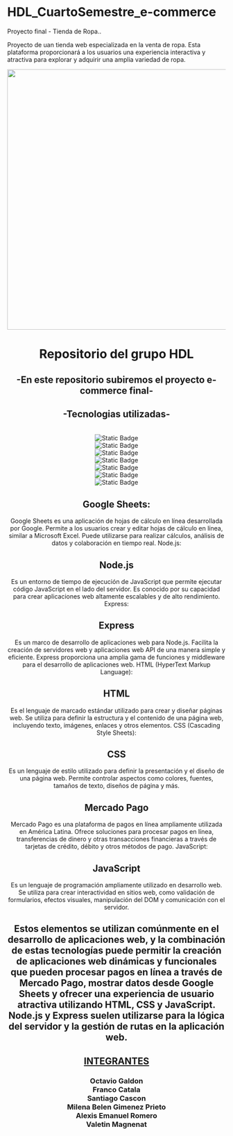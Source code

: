 # HDL_CuartoSemestre_e-commerce 
Proyecto final - Tienda de Ropa..

Proyecto de uan tienda web especializada en la venta de ropa. Esta plataforma proporcionará a los usuarios una experiencia interactiva y atractiva para explorar y adquirir una amplia variedad de ropa.

<div id="header" align="center">
	<img src= "https://media.giphy.com/media/uZ9RBzAb4FfcNfd8SL/giphy.gif" width="600"/>
		<h1 align="center">Repositorio del grupo HDL</h1>
		<h2 align="center">-En este repositorio subiremos el proyecto e-commerce final-</h2>
</div>

<div align="center">
	<h2>-Tecnologias utilizadas-</h2>
  <br>
	<img alt="Static Badge" src="https://img.shields.io/badge/JS-%23000000?style=for-the-badge&logo=javascript">
  <br>
	<img alt="Static Badge" src="https://img.shields.io/badge/HTML-%23000000?style=for-the-badge&logo=html5">
  <br>
	<img alt="Static Badge" src="https://img.shields.io/badge/CSS-%23000000?style=for-the-badge&logo=css3">
  <br>
	<img alt="Static Badge" src="https://img.shields.io/badge/Node-%23000000?style=for-the-badge&logo=nodedotjs">
  <br>
  	<img alt="Static Badge" src="https://img.shields.io/badge/Mercado%20Pago-%23000000?style=for-the-badge&logo=mercadopago">
  <br>
  	<img alt="Static Badge" src="https://img.shields.io/badge/GOOGLE%20SHEETS-%23000000?style=for-the-badge&logo=googlesheets">
  <br>
  	<img alt="Static Badge" src="https://img.shields.io/badge/EXPRESS-%23000000?style=for-the-badge&logo=express">
  <br>


## Google Sheets:

Google Sheets es una aplicación de hojas de cálculo en línea desarrollada por Google. Permite a los usuarios crear y editar hojas de cálculo en línea, similar a Microsoft Excel. Puede utilizarse para realizar cálculos, análisis de datos y colaboración en tiempo real.
Node.js:

## Node.js 

Es un entorno de tiempo de ejecución de JavaScript que permite ejecutar código JavaScript en el lado del servidor. Es conocido por su capacidad para crear aplicaciones web altamente escalables y de alto rendimiento.
Express:

## Express 

Es un marco de desarrollo de aplicaciones web para Node.js. Facilita la creación de servidores web y aplicaciones web API de una manera simple y eficiente. Express proporciona una amplia gama de funciones y middleware para el desarrollo de aplicaciones web.
HTML (HyperText Markup Language):

## HTML 

Es el lenguaje de marcado estándar utilizado para crear y diseñar páginas web. Se utiliza para definir la estructura y el contenido de una página web, incluyendo texto, imágenes, enlaces y otros elementos.
CSS (Cascading Style Sheets):

## CSS 

Es un lenguaje de estilo utilizado para definir la presentación y el diseño de una página web. Permite controlar aspectos como colores, fuentes, tamaños de texto, diseños de página y más.

## Mercado Pago

Mercado Pago es una plataforma de pagos en línea ampliamente utilizada en América Latina. Ofrece soluciones para procesar pagos en línea, transferencias de dinero y otras transacciones financieras a través de tarjetas de crédito, débito y otros métodos de pago.
JavaScript:

## JavaScript 

Es un lenguaje de programación ampliamente utilizado en desarrollo web. Se utiliza para crear interactividad en sitios web, como validación de formularios, efectos visuales, manipulación del DOM y comunicación con el servidor.

## Estos elementos se utilizan comúnmente en el desarrollo de aplicaciones web, y la combinación de estas tecnologías puede permitir la creación de aplicaciones web dinámicas y funcionales que pueden procesar pagos en línea a través de Mercado Pago, mostrar datos desde Google Sheets y ofrecer una experiencia de usuario atractiva utilizando HTML, CSS y JavaScript. Node.js y Express suelen utilizarse para la lógica del servidor y la gestión de rutas en la aplicación web.

<h2><srong><u>INTEGRANTES</u></srong></h2>
 
<h3>	  
  Octavio Galdon
  <br>
  Franco Catala
  <br>
  Santiago Cascon
  <br>
  Milena Belen Gimenez Prieto
  <br>
  Alexis Emanuel Romero
  <br>
  Valetin Magnenat
</h3>

	
 </div>
